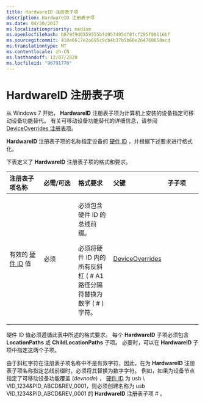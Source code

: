 ```yaml
---
title: HardwareID 注册表子项
description: HardwareID 注册表子项
ms.date: 04/20/2017
ms.localizationpriority: medium
ms.openlocfilehash: b879f9d0559555bfd957495df8fcf295f80116bf
ms.sourcegitcommit: 418e6617e2a695c9cb4b37b5b60e264760858acd
ms.translationtype: MT
ms.contentlocale: zh-CN
ms.lasthandoff: 12/07/2020
ms.locfileid: "96791770"
---
```

# <a name="hardwareid-registry-subkey"></a>HardwareID 注册表子项


从 Windows 7 开始， **HardwareID** 注册表子项为计算机上安装的设备指定可移动设备功能替代。 有关可移动设备功能替代的详细信息，请参阅 [DeviceOverrides 注册表项](deviceoverrides-registry-key.md)。

**HardwareID** 注册表子项的名称指定设备的 [硬件 ID](hardware-ids.md) ，并根据下述要求进行格式化。

下表定义了 **HardwareID** 注册表子项的格式和要求。

<table>
<colgroup>
<col width="20%" />
<col width="20%" />
<col width="20%" />
<col width="20%" />
<col width="20%" />
</colgroup>
<thead>
<tr class="header">
<th align="left">注册表子项名称</th>
<th align="left">必需/可选</th>
<th align="left">格式要求</th>
<th align="left">父键</th>
<th align="left">子子项</th>
</tr>
</thead>
<tbody>
<tr class="odd">
<td align="left"><p>有效的 <a href="hardware-ids.md" data-raw-source="[hardware ID](hardware-ids.md)">硬件 ID</a> 值</p></td>
<td align="left"><p>必须</p></td>
<td align="left"><p>必须包含硬件 ID 的总线前缀。</p>
<p>必须将硬件 ID 内的所有反斜杠 ( # A1 路径分隔符替换为数字 ( # ) 字符。</p></td>
<td align="left"><a href="deviceoverrides-registry-key.md" data-raw-source="[DeviceOverrides](deviceoverrides-registry-key.md)">DeviceOverrides</a></td>
<td align="left"></td>
</tr>
</tbody>
</table>

 

硬件 ID 值必须遵循此表中所述的格式要求。 每个 **HardwareID** 子项必须包含 **LocationPaths** 或 **ChildLocationPaths** 子项。 必要时，可以在 **HardwareID** 子项中指定这两个子项。

由于斜杠字符在注册表子项名称中不是有效字符，因此，在为 **HardwareID** 注册表子项名称指定总线前缀时，必须将其替换为数字字符。 例如，如果为设备节点指定了可移动设备功能覆盖 (*devnode*) ， [硬件 ID](hardware-ids.md) 为 usb \\ VID_1234&PID_ABCD&REV_0001，则必须创建名称为 usb VID_1234&PID_ABCD&REV_0001 的 **HardwareID** 注册表子项 \# 。

 

 





